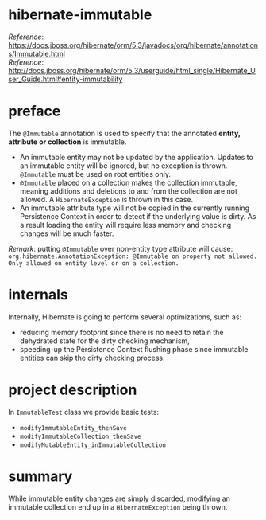 # hibernate-immutable
_Reference_: https://docs.jboss.org/hibernate/orm/5.3/javadocs/org/hibernate/annotations/Immutable.html  
_Reference_: http://docs.jboss.org/hibernate/orm/5.3/userguide/html_single/Hibernate_User_Guide.html#entity-immutability

# preface
The `@Immutable` annotation is used to specify that the annotated **entity,
attribute or collection** is immutable.

* An immutable entity may not be updated by the application. Updates to 
an immutable entity will be ignored, but no exception is thrown. 
`@Immutable` must be used on root entities only.
* `@Immutable` placed on a collection makes the collection immutable, 
meaning additions and deletions to and from the collection are not 
allowed. A `HibernateException` is thrown in this case.
* An immutable attribute type will not be copied in the currently 
running Persistence Context in order to detect if the underlying 
value is dirty. As a result loading the entity will require less 
memory and checking changes will be much faster.

_Remark_: putting `@Immutable` over non-entity type attribute will cause:
`org.hibernate.AnnotationException: @Immutable on property not allowed. Only allowed on entity level or on a collection.`

# internals
Internally, Hibernate is going to perform several optimizations, such as:
* reducing memory footprint since there is no need to retain the dehydrated 
state for the dirty checking mechanism,
* speeding-up the Persistence Context flushing phase since immutable 
entities can skip the dirty checking process.

# project description
In `ImmutableTest` class we provide basic tests:
* `modifyImmutableEntity_thenSave`
* `modifyImmutableCollection_thenSave`
* `modifyMutableEntity_inImmutableCollection`

# summary
While immutable entity changes are simply discarded, modifying an 
immutable collection end up in a `HibernateException` being thrown.